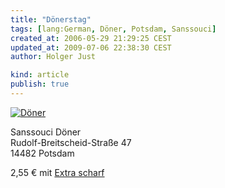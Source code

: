```yaml
---
title: "Dönerstag"
tags: [lang:German, Döner, Potsdam, Sanssouci]
created_at: 2006-05-29 21:29:25 CEST
updated_at: 2009-07-06 22:38:30 CEST
author: Holger Just

kind: article
publish: true
---
```


<a href="http://www.flickr.com/photos/meine-erde/155771369/"><img src="http://static.flickr.com/60/155771369_bcad57f683.jpg" alt="Döner" title="Sanssouci Döner, Potsdam" class="center"/></a>

Sanssouci Döner  
Rudolf-Breitscheid-Straße 47  
14482 Potsdam

2,55 € mit [Extra scharf](/2006/05/15/doenerstag)